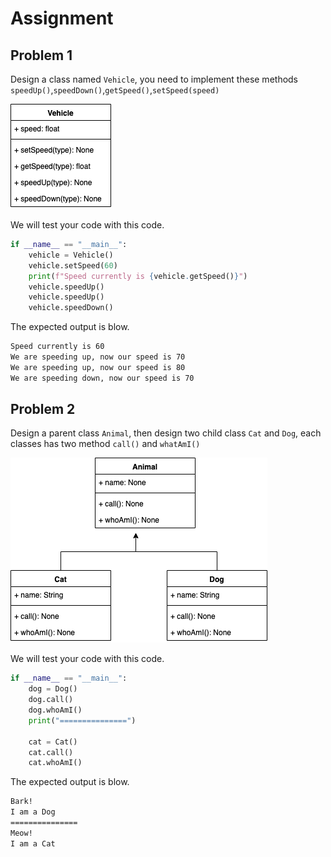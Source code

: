 # Assignment

## Problem 1

Design a class named `Vehicle`, you need to implement these methods `speedUp()`,`speedDown()`,`getSpeed()`,`setSpeed(speed)`

![Vehicle](image/vehicle.png)

We will test your code with this code.

```Python
if __name__ == "__main__":
    vehicle = Vehicle()
    vehicle.setSpeed(60)
    print(f"Speed currently is {vehicle.getSpeed()}")
    vehicle.speedUp()
    vehicle.speedUp()
    vehicle.speedDown()
```

The expected output is blow.

```bash
Speed currently is 60
We are speeding up, now our speed is 70
We are speeding up, now our speed is 80
We are speeding down, now our speed is 70
```

## Problem 2

Design a parent class `Animal`, then design two child class `Cat` and `Dog`, each classes has two method `call()` and `whatAmI()`

![Animal](image/animal.png)

We will test your code with this code.

```Python
if __name__ == "__main__":
    dog = Dog()
    dog.call()
    dog.whoAmI()
    print("===============")

    cat = Cat()
    cat.call()
    cat.whoAmI()

```

The expected output is blow.

```bash
Bark!
I am a Dog
===============
Meow!
I am a Cat
```